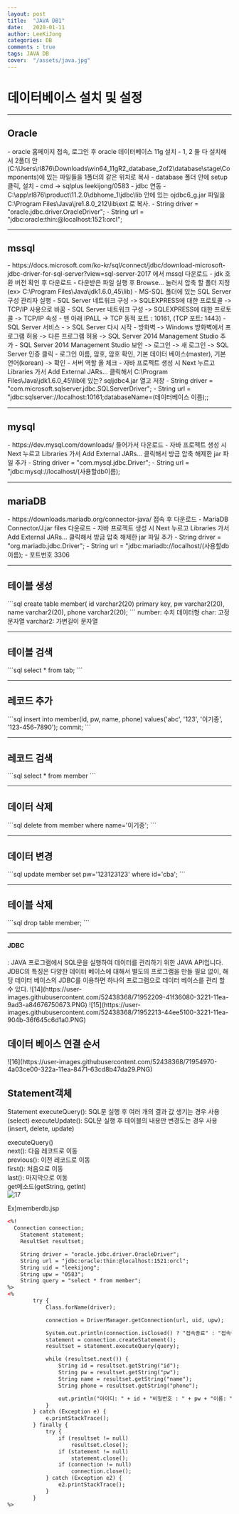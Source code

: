 ```yaml
---
layout: post
title:  "JAVA DB1"
date:   2020-01-11
author: LeeKiJong
categories: DB
comments : true
tags: JAVA DB
cover:  "/assets/java.jpg"
---
```

<h1>데이터베이스 설치 및 설정</h1>
<hr>
<h2>Oracle</h2>
- oracle 홈페이지 접속, 로그인 후 oracle 데이터베이스 11g 설치
- 1, 2 둘 다 설치해서 2폴더 안(C:\Users\rl876\Downloads\win64_11gR2_database_2of2\database\stage\Components)에 있는 파일들을 1폴더의 같은 위치로 복사
- database 폴더 안에 setup클릭, 설치
- cmd -> sqlplus leekijong/0583
- jdbc 연동
- C:\app\rl876\product\11.2.0\dbhome_1\jdbc\lib 안에 있는 ojdbc6_g.jar 파일을 C:\Program Files\Java\jre1.8.0_212\lib\ext 로 복사.
- String driver = "oracle.jdbc.driver.OracleDriver";
-	String url = "jdbc:oracle:thin:@localhost:1521:orcl";
<hr>
<h2>mssql</h2>
- https://docs.microsoft.com/ko-kr/sql/connect/jdbc/download-microsoft-jdbc-driver-for-sql-server?view=sql-server-2017 에서 mssql 다운로드
- jdk 호환 버전 확인 후 다운로드
- 다운받은 파일 실행 후 Browse... 눌러서 압축 할 폴더 지정(ex> C:\Program Files\Java\jdk1.6.0_45\lib)
- MS-SQL 폴더에 있는 SQL Server 구성 관리자 실행
- SQL Server 네트워크 구성 -> SQLEXPRESS에 대한 프로토콜 -> TCP/IP 사용으로 바꿈
- SQL Server 네트워크 구성 -> SQLEXPRESS에 대한 프로토콜 -> TCP/IP 속성
- 맨 아래 IPALL -> TCP 동적 포트 : 10161, (TCP 포트: 1443)
- SQL Server 서비스 - > SQL Server 다시 시작
- 방화벽 -> Windows 방화벽에서 프로그램 허용 -> 다른 프로그램 허용 -> SQL Server 2014 Management Studio 추가
- SQL Server 2014 Management Studio 보안 -> 로그인 -> 새 로그인 -> SQL Server 인증 클릭 
- 로그인 이름, 암호, 암호 확인, 기본 데이터 베이스(master), 기본 언어(korean) -> 확인
- 서버 역할 올 체크
- 자바 프로젝트 생성 시 Next 누르고 Libraries 가서 Add External JARs... 클릭해서 C:\Program Files\Java\jdk1.6.0_45\lib에 있는? sqljdbc4.jar 열고 저장
- String driver = "com.microsoft.sqlserver.jdbc.SQLServerDriver";
-	String url = "jdbc:sqlserver://localhost:10161;databaseName=(데이터베이스 이름);;
<hr>
<h2>mysql</h2>
- https://dev.mysql.com/downloads/ 들어가서 다운로드
- 자바 프로젝트 생성 시 Next 누르고 Libraries 가서 Add External JARs... 클릭해서 방금 압축 해제한 jar 파일 추가
- String driver = "com.mysql.jdbc.Driver";
-	String url = "jdbc:mysql://localhost/(사용할db이름);

<hr>
<h2>mariaDB</h2>
- https://downloads.mariadb.org/connector-java/ 접속 후 다운로드
- MariaDB Connector/J.jar files 다운로드
- 자바 프로젝트 생성 시 Next 누르고 Libraries 가서 Add External JARs... 클릭해서 방금 압축 해제한 jar 파일 추가
- String driver = "org.mariadb.jdbc.Driver";
-	String url = "jdbc:mariadb://localhost/(사용할db이름);
- 포트번호 3306
<hr>
<h2>테이블 생성</h2>
```sql
create table member(
id varchar2(20) primary key,
pw varchar2(20), 
name varchar2(20), 
phone varchar2(20);
```
number: 수치 데이터형  
char: 고정 문자열  
varchar2: 가변길이 문자열
<hr>
<h2>테이블 검색</h2>
```sql
select * from tab;
```
<hr>
<h2>레코드 추가</h2>
```sql
insert into member(id, pw, name, phone) values('abc', '123', '이기종', '123-456-7890');
commit;
```
<hr>
<h2>레코드 검색</h2>
```sql
select * from member
```
<hr>
<h2>데이터 삭제</h2>
```sql
delete from member where name='이기종';
```

<hr>
<h2>데이터 변경</h2>
```sql
update member set pw='123123123' where id='cba';
```
<hr>
<h2>테이블 삭제</h2>
```sql
drop table member;
```
<hr>
<h4>JDBC</h4>
: JAVA 프로그램에서 SQL문을 실행하여 데이터를 관리하기 위한 JAVA API입니다.  
JDBC의 특징은 다양한 데이터 베이스에 대해서 별도의 프로그램을 만들 필요 없이, 해당 데이터 베이스의 JDBC를 이용하면 하나의 프로그램으로 데이터 베이스를 관리 할 수 있다.
![14](https://user-images.githubusercontent.com/52438368/71952209-41f36080-3221-11ea-9ad3-a84676750673.PNG)
![15](https://user-images.githubusercontent.com/52438368/71952213-44ee5100-3221-11ea-904b-36f645c6d1a0.PNG)
<h2>데이터 베이스 연결 순서</h2>
![16](https://user-images.githubusercontent.com/52438368/71954970-4a03ce00-322a-11ea-8471-63cd8b47da29.PNG)
<h2>Statement객체</h2>
<interface>Statement  
  executeQuery(): SQL문 실행 후 여러 개의 결과 값 생기는 경우 사용(select)  
  executeUpdate(): SQL문 실행 후 테이블의 내용만 변경도는 경우 사용(insert, delete, update)  
  
executeQuery()<ResultSet>  
next(): 다음 레코드로 이동  
previous(): 이전 레코드로 이동  
first(): 처음으로 이동  
last(): 마지막으로 이동  
get메소드(getString, getInt)  
![17](https://user-images.githubusercontent.com/52438368/71955369-70763900-322b-11ea-8398-fef06edce30d.PNG)  
  
Ex)memberdb.jsp  
```html  
<%!
  Connection connection;
	Statement statement;
	ResultSet resultset;

	String driver = "oracle.jdbc.driver.OracleDriver";
	String url = "jdbc:oracle:thin:@localhost:1521:orcl";
	String uid = "leekijong";
	String upw = "0583";
	String query = "select * from member";
%>
<%
		try {
			Class.forName(driver);

			connection = DriverManager.getConnection(url, uid, upw);

			System.out.println(connection.isClosed() ? "접속종료" : "접속중");
			statement = connection.createStatement();
			resultset = statement.executeQuery(query);

			while (resultset.next()) {
				String id = resultset.getString("id");
				String pw = resultset.getString("pw");
				String name = resultset.getString("name");
				String phone = resultset.getString("phone");

				out.println("아이디: " + id + "비밀번호 : " + pw + "이름: " + name + "전화번호: " + phone + "<br/>");
			}
		} catch (Exception e) {
			e.printStackTrace();
		} finally {
			try {
				if (resultset != null)
					resultset.close();
				if (statement != null)
					statement.close();
				if (connection != null)
					connection.close();
			} catch (Exception e2) {
				e2.printStackTrace();
			}
		}
%>
``` 
